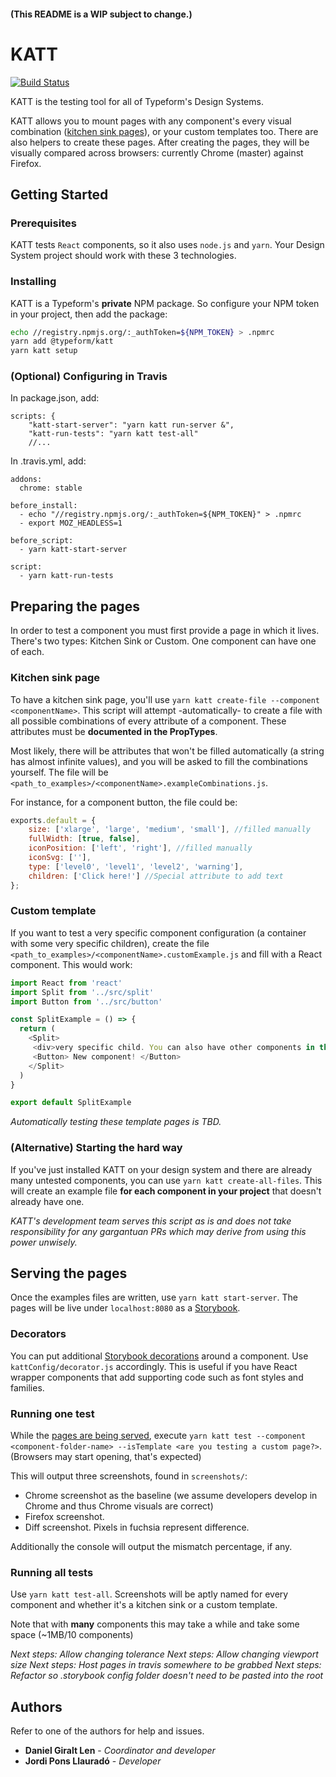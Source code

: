 #### (This README is a WIP subject to change.)

# KATT

[![Build Status](https://travis-ci.com/Typeform/kitt.svg?token=axsNaJqw6sjfoKFeCyDk&branch=master)](https://travis-ci.com/Typeform/KATT)

KATT is the testing tool for all of Typeform's Design Systems. 

KATT allows you to mount pages with any component's every visual combination \([kitchen sink pages](https://medium.com/eightshapes-llc/component-qa-in-design-systems-b18cb4decb9c)), or your custom templates too. There are also helpers to create these pages. After creating the pages, they will be visually compared across browsers: currently Chrome (master) against Firefox.

## Getting Started

### Prerequisites

KATT tests `React` components, so it also uses `node.js` and `yarn`. Your Design System project should work with these 3 technologies.

### Installing

KATT is a Typeform's **private** NPM package. So configure your NPM token in your project, then add the package:

```bash
echo //registry.npmjs.org/:_authToken=${NPM_TOKEN} > .npmrc
yarn add @typeform/katt
yarn katt setup
```

### (Optional) Configuring in Travis

In package.json, add:
```
scripts: {
    "katt-start-server": "yarn katt run-server &",
    "katt-run-tests": "yarn katt test-all"
    //...
```

In .travis.yml, add:
```
addons:
  chrome: stable

before_install:
  - echo "//registry.npmjs.org/:_authToken=${NPM_TOKEN}" > .npmrc
  - export MOZ_HEADLESS=1

before_script:
  - yarn katt-start-server

script:
  - yarn katt-run-tests
```

## Preparing the pages

In order to test a component you must first provide a page in which it lives. There's two types: Kitchen Sink or Custom. One component can have one of each.

### Kitchen sink page

To have a kitchen sink page, you'll use `yarn katt create-file --component <componentName>`. This script will attempt -automatically- to create a file with all possible combinations of every attribute of a component. These attributes must be **documented in the PropTypes**.

Most likely, there will be attributes that won't be filled automatically (a string has almost infinite values), and you will be asked to fill the combinations yourself. The file will be `<path_to_examples>/<componentName>.exampleCombinations.js`.

For instance, for a component button, the file could be:

```javascript
exports.default = {
    size: ['xlarge', 'large', 'medium', 'small'], //filled manually
    fullWidth: [true, false],
    iconPosition: ['left', 'right'], //filled manually
    iconSvg: [''],
    type: ['level0', 'level1', 'level2', 'warning'],
    children: ['Click here!'] //Special attribute to add text
};
```

### Custom template

If you want to test a very specific component configuration (a container with some very specific children), create the file `<path_to_examples>/<componentName>.customExample.js` and fill with a React component. This would work: 

```javascript
import React from 'react'
import Split from '../src/split'
import Button from '../src/button'

const SplitExample = () => {
  return (
    <Split>
     <div>very specific child. You can also have other components in this template</div>
     <Button> New component! </Button>
    </Split>
  )
}

export default SplitExample
```

*Automatically testing these template pages is TBD.*

### (Alternative) Starting the hard way
If you've just installed KATT on your design system and there are already many untested components, you can use `yarn katt create-all-files`. This will create an example file **for each component in your project** that doesn't already have one.

*KATT's development team serves this script as is and does not take responsibility for any gargantuan PRs which may derive from using this power unwisely.*

## <a name="serving-pages"></a>Serving the pages

Once the examples files are written, use `yarn katt start-server`. The pages will be live under `localhost:8080` as a [Storybook](https://storybook.js.org).

### Decorators

You can put additional [Storybook decorations](https://storybook.js.org/basics/writing-stories/#using-decorators) around a component. Use `kattConfig/decorator.js` accordingly. This is useful if you have React wrapper components that add supporting code such as font styles and families.

### Running one test

While the [pages are being served](#serving-pages), execute `yarn katt test --component <component-folder-name> --isTemplate <are you testing a custom page?>`. (Browsers may start opening, that's expected)

This will output three screenshots, found in `screenshots/`:
* Chrome screenshot as the baseline (we assume developers develop in Chrome and thus Chrome visuals are correct)
* Firefox screenshot.
* Diff screenshot. Pixels in fuchsia represent difference.

Additionally the console will output the mismatch percentage, if any.

### Running all tests

Use `yarn katt test-all`. Screenshots will be aptly named for every component and whether it's a kitchen sink or a custom template.

Note that with **many** components this may take a while and take some space (~1MB/10 components)

*Next steps: Allow changing tolerance*
*Next steps: Allow changing viewport size*
*Next steps: Host pages in travis somewhere to be grabbed*
*Next steps: Refactor so .storybook config folder doesn't need to be pasted into the root*

## Authors

Refer to one of the authors for help and issues.

* **Daniel Giralt Len** - *Coordinator and developer*
* **Jordi Pons Llauradó** - *Developer*
